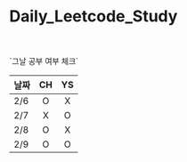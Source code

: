 # Daily_Leetcode_Study

<br />
<br />
`그날 공부 여부 체크`

| 날짜  | CH | YS |
|:----|:--:|:--:|
| 2/6 | O  | X |
| 2/7 | X  | O |
| 2/8 | O  | X |
| 2/9 | O  | O |